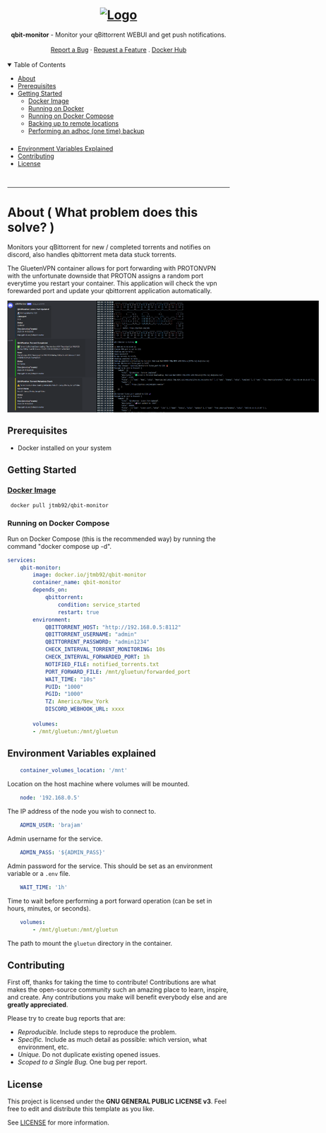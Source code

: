 <h1 align="center">
  <a href="https://github.com/jtmb">
    <img src="https://upload.wikimedia.org/wikipedia/commons/thumb/6/66/New_qBittorrent_Logo.svg/1200px-New_qBittorrent_Logo.svg.png" alt="Logo" width="125" height="125">
  </a>
</h1>

<div align="center">
  <b>qbit-monitor</b> - Monitor your qBittorrent WEBUI and get push notifications.
  <br />
  <br />
  <a href="https://github.com/jtmb/qbit-monitor/issues/new?assignees=&labels=bug&title=bug%3A+">Report a Bug</a>
  ·
  <a href="https://github.com/jtmb/qbit-monitor/issues/new?assignees=&labels=enhancement&template=02_FEATURE_REQUEST.md&title=feat%3A+">Request a Feature</a>
  .
  <a href="https://hub.docker.com/repository/docker/jtmb92/qbit-monitor/general">Docker Hub</a>
</div>
<br>
<details open="open">
<summary>Table of Contents</summary>

- [About](#about)
- [Prerequisites](#prerequisites)
- [Getting Started](#getting-started)
    - [Docker Image](#docker-image)
    - [Running on Docker](#running-on-docker)
    - [Running on Docker Compose](#running-on-docker-compose)
    - [Backing up to remote locations](#backing-up-to-remote-locations)
    - [Performing an adhoc (one time) backup](#performing-an-adhoc-one-time-backup)
    ### 
- [Environment Variables Explained](#environment-variables-explained)
- [Contributing](#contributing)
- [License](#license)

</details>
<br>

---

### <h1>About ( What problem does this solve? )</h1>

Monitors your qBittorrent for new / completed torrents and notifies on discord, also handles qbittorrent meta data stuck torrents.

The GluetenVPN container allows for port forwarding with PROTONVPN with the unfortunate downside that PROTON assigns a random port everytime you restart your container. This application will check the vpn forewarded port and update your qbittorrent application automatically.


<div style="display: flex; justify-content: space-between;">
  <img src="src/screenshot.png" alt="Description of first image" style="width: 40%;">
  <img src="src/screenshot2.png" alt="Description of second image" style="width:100%;">
</div>


## Prerequisites

- Docker installed on your system

### <h2>Getting Started</h2>
### [Docker Image](https://hub.docker.com/r/jtmb92/qbit-monitor)
```docker
 docker pull jtmb92/qbit-monitor
```

### Running on Docker Compose  
Run on Docker Compose (this is the recommended way) by running the command "docker compose up -d".  
```yaml
services:
    qbit-monitor:
        image: docker.io/jtmb92/qbit-monitor
        container_name: qbit-monitor
        depends_on:
            qbittorrent:
                condition: service_started
                restart: true
        environment:
            QBITTORRENT_HOST: "http://192.168.0.5:8112"
            QBITTORRENT_USERNAME: "admin"
            QBITTORRENT_PASSWORD: "admin1234"
            CHECK_INTERVAL_TORRENT_MONITORING: 10s
            CHECK_INTERVAL_FORWARDED_PORT: 1h
            NOTIFIED_FILE: notified_torrents.txt
            PORT_FORWARD_FILE: /mnt/gluetun/forwarded_port
            WAIT_TIME: "10s"
            PUID: "1000"
            PGID: "1000"
            TZ: America/New_York
            DISCORD_WEBHOOK_URL: xxxx

        volumes:
        - /mnt/gluetun:/mnt/gluetun
```

## Environment Variables explained  

```yaml
    container_volumes_location: '/mnt'
```  
Location on the host machine where volumes will be mounted.  
```yaml
    node: '192.168.0.5'
```  
The IP address of the node you wish to connect to.  
```yaml
    ADMIN_USER: 'brajam'
```  
Admin username for the service.  
```yaml
    ADMIN_PASS: '${ADMIN_PASS}'
```  
Admin password for the service. This should be set as an environment variable or a `.env` file.  
```yaml
    WAIT_TIME: '1h'
```  
Time to wait before performing a port forward operation (can be set in hours, minutes, or seconds).  
```yaml
    volumes: 
        - /mnt/gluetun:/mnt/gluetun
```  
The path to mount the `gluetun` directory in the container.  

## Contributing

First off, thanks for taking the time to contribute! Contributions are what makes the open-source community such an amazing place to learn, inspire, and create. Any contributions you make will benefit everybody else and are **greatly appreciated**.

Please try to create bug reports that are:

- _Reproducible._ Include steps to reproduce the problem.
- _Specific._ Include as much detail as possible: which version, what environment, etc.
- _Unique._ Do not duplicate existing opened issues.
- _Scoped to a Single Bug._ One bug per report.

## License

This project is licensed under the **GNU GENERAL PUBLIC LICENSE v3**. Feel free to edit and distribute this template as you like.

See [LICENSE](LICENSE) for more information.